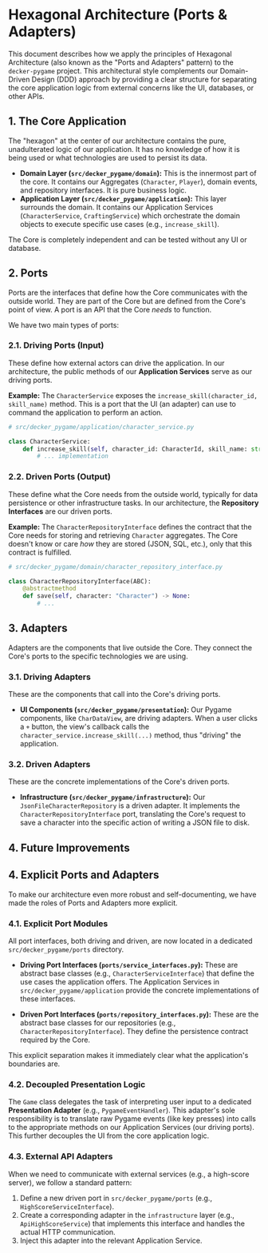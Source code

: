 # Hexagonal Architecture (Ports & Adapters)

This document describes how we apply the principles of Hexagonal Architecture (also known as the "Ports and Adapters" pattern) to the `decker-pygame` project. This architectural style complements our Domain-Driven Design (DDD) approach by providing a clear structure for separating the core application logic from external concerns like the UI, databases, or other APIs.

## 1. The Core Application

The "hexagon" at the center of our architecture contains the pure, unadulterated logic of our application. It has no knowledge of how it is being used or what technologies are used to persist its data.

-   **Domain Layer (`src/decker_pygame/domain`):** This is the innermost part of the core. It contains our Aggregates (`Character`, `Player`), domain events, and repository interfaces. It is pure business logic.
-   **Application Layer (`src/decker_pygame/application`):** This layer surrounds the domain. It contains our Application Services (`CharacterService`, `CraftingService`) which orchestrate the domain objects to execute specific use cases (e.g., `increase_skill`).

The Core is completely independent and can be tested without any UI or database.

## 2. Ports

Ports are the interfaces that define how the Core communicates with the outside world. They are part of the Core but are defined from the Core's point of view. A port is an API that the Core *needs* to function.

We have two main types of ports:

### 2.1. Driving Ports (Input)

These define how external actors can drive the application. In our architecture, the public methods of our **Application Services** serve as our driving ports.

**Example:** The `CharacterService` exposes the `increase_skill(character_id, skill_name)` method. This is a port that the UI (an adapter) can use to command the application to perform an action.

```python
# src/decker_pygame/application/character_service.py

class CharacterService:
    def increase_skill(self, character_id: CharacterId, skill_name: str) -> None:
        # ... implementation
```

### 2.2. Driven Ports (Output)

These define what the Core needs from the outside world, typically for data persistence or other infrastructure tasks. In our architecture, the **Repository Interfaces** are our driven ports.

**Example:** The `CharacterRepositoryInterface` defines the contract that the Core needs for storing and retrieving `Character` aggregates. The Core doesn't know or care *how* they are stored (JSON, SQL, etc.), only that this contract is fulfilled.

```python
# src/decker_pygame/domain/character_repository_interface.py

class CharacterRepositoryInterface(ABC):
    @abstractmethod
    def save(self, character: "Character") -> None:
        # ...
```

## 3. Adapters

Adapters are the components that live outside the Core. They connect the Core's ports to the specific technologies we are using.

### 3.1. Driving Adapters

These are the components that call into the Core's driving ports.

-   **UI Components (`src/decker_pygame/presentation`):** Our Pygame components, like `CharDataView`, are driving adapters. When a user clicks a `+` button, the view's callback calls the `character_service.increase_skill(...)` method, thus "driving" the application.

### 3.2. Driven Adapters

These are the concrete implementations of the Core's driven ports.

-   **Infrastructure (`src/decker_pygame/infrastructure`):** Our `JsonFileCharacterRepository` is a driven adapter. It implements the `CharacterRepositoryInterface` port, translating the Core's request to save a character into the specific action of writing a JSON file to disk.

## 4. Future Improvements
## 4. Explicit Ports and Adapters

To make our architecture even more robust and self-documenting, we have made the roles of Ports and Adapters more explicit.

### 4.1. Explicit Port Modules

All port interfaces, both driving and driven, are now located in a dedicated `src/decker_pygame/ports` directory.

-   **Driving Port Interfaces (`ports/service_interfaces.py`):** These are abstract base classes (e.g., `CharacterServiceInterface`) that define the use cases the application offers. The Application Services in `src/decker_pygame/application` provide the concrete implementations of these interfaces.

-   **Driven Port Interfaces (`ports/repository_interfaces.py`):** These are the abstract base classes for our repositories (e.g., `CharacterRepositoryInterface`). They define the persistence contract required by the Core.

This explicit separation makes it immediately clear what the application's boundaries are.

### 4.2. Decoupled Presentation Logic

The `Game` class delegates the task of interpreting user input to a dedicated **Presentation Adapter** (e.g., `PygameEventHandler`). This adapter's sole responsibility is to translate raw Pygame events (like key presses) into calls to the appropriate methods on our Application Services (our driving ports). This further decouples the UI from the core application logic.

### 4.3. External API Adapters

When we need to communicate with external services (e.g., a high-score server), we follow a standard pattern:

1.  Define a new driven port in `src/decker_pygame/ports` (e.g., `HighScoreServiceInterface`).
2.  Create a corresponding adapter in the `infrastructure` layer (e.g., `ApiHighScoreService`) that implements this interface and handles the actual HTTP communication.
3.  Inject this adapter into the relevant Application Service.
